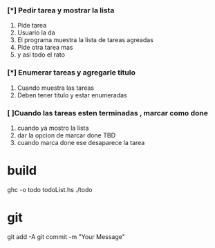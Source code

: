 ### [*] Pedir tarea y mostrar la lista 
1. Pide tarea
2. Usuario la da
3. El programa muestra la lista de tareas agreadas
4. Pide otra tarea mas
5. y asi todo el rato

### [*] Enumerar tareas y agregarle titulo
1. Cuando muestra las tareas
2. Deben tener titulo y estar enumeradas

### [ ]Cuando las tareas esten terminadas , marcar como done
1. cuando ya mostro la lista
2. dar la opcion de marcar done TBD
3. cuando marca done ese desaparece la tarea



# build
ghc -o todo todoList.hs
./todo

# git
git add -A
git commit -m "Your Message"